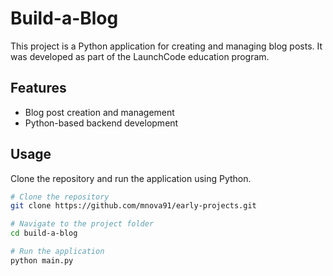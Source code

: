 # Build-a-Blog

This project is a Python application for creating and managing blog posts. It was developed as part of the LaunchCode education program.

## Features
- Blog post creation and management
- Python-based backend development

## Usage
Clone the repository and run the application using Python.

```bash
# Clone the repository
git clone https://github.com/mnova91/early-projects.git

# Navigate to the project folder
cd build-a-blog

# Run the application
python main.py
```
